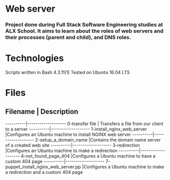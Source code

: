 # Web server



### Project done during Full Stack Software Engineering studies at ALX School. It aims to learn about the roles of web servers and their processes (parent and child), and DNS roles.



# Technologies
Scripts written in Bash 4.3.11(1)
Tested on Ubuntu 16.04 LTS




# Files
## Filename |	Description
----------|-------------------
0-transfer file |	Transfers a file from our client to a server
----------|-------------------
1-install_nginx_web_server |Configures an Ubuntu machine to install NGINX web server
----------|-------------------
2-setup_a_domain_name	|Contains the domain name server of a created web site
----------|-------------------
3-redirection	|Configures an Ubuntu machine to make a redirection
----------|-------------------
4-not_found_page_404	|Configures a Ubuntu machine to have a custom 404 page
----------|-------------------
7-puppet_install_nginx_web_server.pp	|Configures a Ubuntu machine to make a redirection and a custom 404 page
